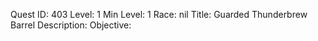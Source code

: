 Quest ID: 403
Level: 1
Min Level: 1
Race: nil
Title: Guarded Thunderbrew Barrel
Description: 
Objective: 
